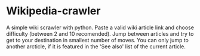 # Wikipedia-crawler
A simple wiki scrawler with python.
Paste a valid wiki article link and choose difficulty (between 2 and 10 recomended).
Jump between articles and try to get to your destination in smallest number of moves.
You can only jump to another arcticle, if it is featured in the 'See also' list of the current article.
